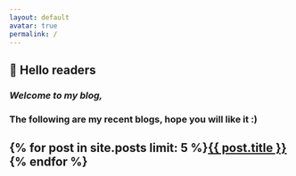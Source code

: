```yaml
---
layout: default
avatar: true
permalink: /
---
```

## **🚀 Hello readers**
### _Welcome to my blog,_

### The following are my recent blogs, hope you will like it :)

{% for post in site.posts limit: 5 %}<a href="{{ post.url | prepend: site.baseurl }}">{{ post.title }}</a><br>{% endfor %}
---
